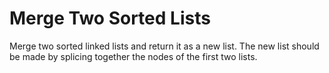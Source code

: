 # Merge Two Sorted Lists

Merge two sorted linked lists and return it as a new list. The new list should be made by splicing together the nodes of the first two lists.

